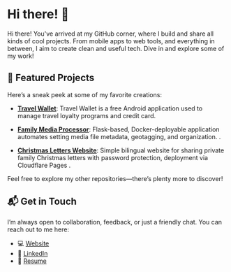 
# Hi there! 👋

Hi there! You've arrived at my GitHub corner, where I build and share all kinds of cool projects. From mobile apps to web tools, and everything in between, I aim to create clean and useful tech. Dive in and explore some of my work!

## 🚀 Featured Projects

Here’s a sneak peek at some of my favorite creations:

- **[Travel Wallet](https://github.com/davidlcassidy/travel-wallet)**: Travel Wallet is a free Android application used to manage travel loyalty programs and credit card.
  
- **[Family Media Processor](https://github.com/davidlcassidy/family-media-processor)**: Flask-based, Docker-deployable application automates setting media file metadata, geotagging, and organization. .
  
- **[Christmas Letters Website](https://github.com/davidlcassidy/christmas-letters-website)**: Simple bilingual website for sharing private family Christmas letters with password protection, deployment via Cloudflare Pages .

Feel free to explore my other repositories—there’s plenty more to discover!

## 📬 Get in Touch

I’m always open to collaboration, feedback, or just a friendly chat. You can reach out to me here:

- 💻 [Website](https://www.davidlcassidy.com/)
- 💼 [LinkedIn](https://github.com/davidlcassidy)
- 📄 [Resume](https://www.davidlcassidy.com/DavidLCassidy_Resume.pdf)
